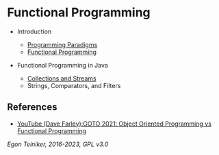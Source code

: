 # Functional Programming

* Introduction 
  * [Programming Paradigms](introduction/ProgrammingParadigms.md)
  * [Functional Programming](introduction/FunctionalProgramming.md)

* Functional Programming in Java
  * [Collections and Streams](collections/)
  * Strings, Comparators, and Filters

## References
* [YouTube (Dave Farley):GOTO 2021: Object Oriented Programming vs Functional Programming](https://youtu.be/-VADIcicpcg)

*Egon Teiniker, 2016-2023, GPL v3.0*

